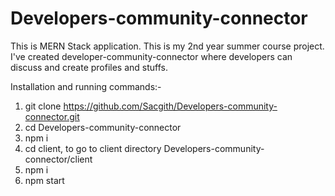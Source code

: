 # Developers-community-connector
This is MERN Stack application. This is my 2nd year summer course project. I've created developer-community-connector where developers can discuss and create profiles and stuffs. 

Installation and running commands:-
1. git clone https://github.com/Sacgith/Developers-community-connector.git  
2. cd Developers-community-connector
3. npm i 
4. cd  client,  to go to client directory Developers-community-connector/client 
5. npm i 
6. npm start 

